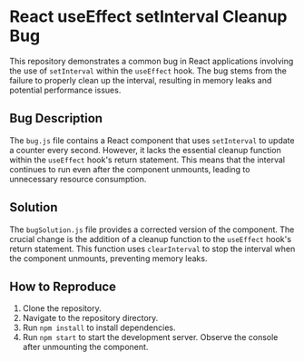 # React useEffect setInterval Cleanup Bug

This repository demonstrates a common bug in React applications involving the use of `setInterval` within the `useEffect` hook.  The bug stems from the failure to properly clean up the interval, resulting in memory leaks and potential performance issues.

## Bug Description
The `bug.js` file contains a React component that uses `setInterval` to update a counter every second. However, it lacks the essential cleanup function within the `useEffect` hook's return statement.  This means that the interval continues to run even after the component unmounts, leading to unnecessary resource consumption.

## Solution
The `bugSolution.js` file provides a corrected version of the component. The crucial change is the addition of a cleanup function to the `useEffect` hook's return statement. This function uses `clearInterval` to stop the interval when the component unmounts, preventing memory leaks.

## How to Reproduce
1. Clone the repository.
2. Navigate to the repository directory.
3. Run `npm install` to install dependencies.
4. Run `npm start` to start the development server. Observe the console after unmounting the component.